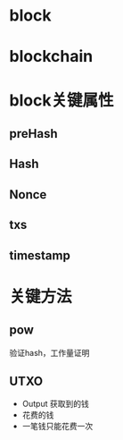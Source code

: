 
# block

# blockchain

# block关键属性
## preHash

## Hash

## Nonce

## txs

## timestamp

# 关键方法
## pow
验证hash，工作量证明

## UTXO
- Output
获取到的钱
- 花费的钱
- 一笔钱只能花费一次



# 